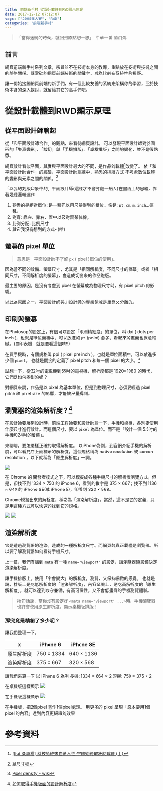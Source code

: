 ```yaml
---
title: 前端新手村 從設計載體到RWD顯示原理
date: 2017-12-12 07:12:07
tags: ["2008鐵人賽", "RWD"]
categories: "前端新手村"
---
```

> 「當你迷惘的時候，就回到原點想一想」-中華一番 蘭飛鴻

## 前言

網頁前端新手村系列文章，宗旨並不在技術本身的教導，重點放在技術與技術之間的脈胳關係。讓零碎的網頁前端技術的關鍵字，成為比較有系統性的視野。

讓一開始接觸網頁前端的新手們，有一個比較友善的系統來架構你的學習，至於技術本身的深入探討，就留給其它的高手們吧。

# 從設計載體到RWD顯示原理

## 從平面設計師聊起

從「和平面設計師合作」的觀點，來看待網頁設計。
可以發現平面設計師對於圖形的「失真變形」、「裁切」與「手機排版」、「桌機排版」之間的變化，並不是很熟悉。

網頁設計看似平面，其實與平面設計最大的不同，是作品的載體[^1]改變了。
依「和平面設計師合作」的經驗，平面設計師訓練中，熟悉的排版方式 不考慮數位載體的變形與元素之間的關係。[^2]

「以我的刻版印象中的」平面設計師(這樣才不會打翻一船人)在畫面上的思緒，靠著幾種邏輯運作

1. 熟悉的是絕對單位: 是一種可以用尺量得到的單位。像是: `pt`, `cm`, `m`, `inch`...這種。
2. 對齊: 靠左、靠右、置中以及對齊某條線。
3. 比例分配: 比例尺寸
3. 其它我沒有想到的方式~(哈)

## 螢幕的 pixel 單位

> 意思是「平面設計師不了解 `px` ( pixel )單位的使用」。

因為當不同的設備、螢幕尺寸，尤其是「相同解析度，不同尺寸的螢幕」或者「相同尺寸，不同解析度的螢幕」，會造成切出來的作品跑版。

最主要的原因，是沒有考慮到 pixel 在螢幕成為物理尺寸時，有 pixel pitch 的影響。

以此為原因之一，平面設計師與UI設計師的專業領域是重疊又分離的。

## 印刷與螢幕

在Photosop的設定上，有個可以設定「印刷精細度」的單位，叫 dpi ( dots per inch )，也就是單位面積中，可以放進的 `pt` (point) 愈多，看起來的畫面也就愈細緻。(買印表機，就是要看這個唷!!)

在買手機時，有個規格叫 ppi ( pixel pre inch )，也就是單位面積中，可以放進多少個 `pixel`。
也就是間接的定義了 pixel pitch 和每一個 pixel 的大小。[^3]

試想一下，從32吋的電視機到55吋的電視機，解析度都是 1920×1080 的時代，它們是如何辦到的呢？

對網頁來說，作品是以 pixel 為基本單位，但是到物理尺寸，必須要經過 pixel pitch 和 pixel size 的影響，才能被尺量得到。

## 瀏覽器的渲染解析度？[^4]

在設計師要展開設計時，前端工程師要和設計師談一下，手機和桌機，各別要使用什麼尺寸進行設計。而這個尺寸，要以 `pixel` 為單位。而不是「設計一個 5.5吋的手機和24吋的螢幕」。

來聊聊，要怎麼樣正確的取得解析度。
以iPhone為例，到官網介紹手機的解析度，可以看見它上面標示的解析度，這個規格稱為 native resolution 或 screen resolution ，以下就稱為「原生解析度」一詞。

![](https://i.imgur.com/92A0bh1.png)

在 Chrome 的 開發者模式之下，可以模擬成各種手機尺寸的解析度瀏覽方式。但是，卻找不到 1334 × 750 的 iPhone 6，看到的數字是 375 × 667；找不到 1136 × 640 的 iPhone SE(或 iPhone 5)，卻看到 320 × 568。

Chrome模擬出來的解析度，稱之為「渲染解析度」，當然，這不是它的定義，只是用這種方式可以快速的找到它的規格。

![](https://i.imgur.com/423TCDW.png)
![](https://i.imgur.com/bVBXz8z.png)


## 渲染解析度

它是透過瀏覽器的渲染，造成的一種解析度尺寸。而網頁的真正載體是瀏覽器。所以要了解瀏覽器如何看待手機尺寸。

上一篇，我們有講到 `meta` 有一種 `name="viewport"` 的設定，讓瀏覽器隨設備決定渲染解析度。


讓手機排版上，使用「字會變大」的解析度，瀏覽，又保持細緻的感覺。
也就是說，排版上是吃低解析度的「渲染解析度」，內容呈現上，是吃高解析度的「原生解析度」，就可以達到攻守兼備，有高可讀性，又不會低畫質的手機瀏覽體驗。

> 換句話說，當你沒有設定好 `<meta name="viewport" ...>`時，手機瀏覽器也許會使用原生解析度，顯示桌機版排版！

### 那究竟是精細了多少呢？

讓我們整理一下。

|x|iPhone 6|iPhone SE|
|-|-|-|
|原生解析度| 750 × 1334| 640 × 1136|
|渲染解析度| 375 ×  667| 320 ×  568|

讓我們來算一下
以 iPhone 6 為例
長邊: 1334 = 664 × 2
短邊:  750 = 375 × 2

在桌機版這樣顯示
![](https://i.imgur.com/SDwqn9n.jpg)

在手機版這樣顯示
![](https://i.imgur.com/YGJdviL.jpg)

在手機版，把2個pixel 當作1個pixel處理。
用更多的 pixel 呈現「原本要用1個 pixel 的內容」達到內容更細緻的效果


# 參考資料
[^1]: [[But 桑專欄] 科技始終來自於人性‧字體始終取決於載體 (上)](http://blog.justfont.com/2012/10/%E5%AD%97%E9%AB%94%E5%A7%8B%E7%B5%82%E5%8F%96%E6%B1%BA%E6%96%BC%E8%BC%89%E9%AB%94-%E4%B8%8A/)
[^2]: [給尺寸稿](https://dwatow.github.io/2017/06-29-for-designer-about-specifications/)
[^3]: [Pixel density - wiki](https://en.wikipedia.org/wiki/Pixel_density)
[^4]: [如何取得手機版面的設計解析度](https://dwatow.github.io/2017/06-29-for-designer-about-mobile-resolution/)
